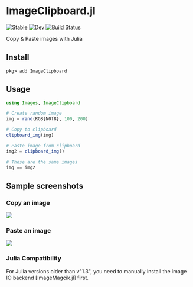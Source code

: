 # ImageClipboard.jl

[![Stable](https://img.shields.io/badge/docs-stable-blue.svg)](https://hyrodium.github.io/ImageClipboard.jl/stable)
[![Dev](https://img.shields.io/badge/docs-dev-blue.svg)](https://hyrodium.github.io/ImageClipboard.jl/dev)
[![Build Status](https://github.com/hyrodium/ImageClipboard.jl/workflows/CI/badge.svg)](https://github.com/hyrodium/ImageClipboard.jl/actions)

Copy & Paste images with Julia

## Install
```
pkg> add ImageClipboard
```

## Usage
```julia
using Images, ImageClipboard

# Create random image
img = rand(RGB{N0f8}, 100, 200)

# Copy to clipboard
clipboard_img(img)

# Paste image from clipboard
img2 = clipboard_img()

# These are the same images
img == img2
```

## Sample screenshots
### Copy an image
![](docs/src/img/screenshot_copy.gif)

### Paste an image
![](docs/src/img/screenshot_paste.gif)

### Julia Compatibility

For Julia versions older than v"1.3", you need to manually install the image IO backend [ImageMagcik.jl] first.

[ImageMagick.jl]: https://github.com/JuliaIO/ImageMagick.jl
